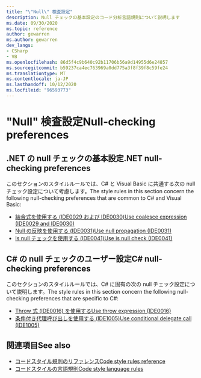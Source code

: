 ```yaml
---
title: "\"Null\" 検査設定"
description: Null チェックの基本設定のコード分析言語規則について説明します
ms.date: 09/30/2020
ms.topic: reference
author: gewarren
ms.author: gewarren
dev_langs:
- CSharp
- VB
ms.openlocfilehash: 86d5f4c9b640c92b11706b56a9d14955d6e24857
ms.sourcegitcommit: b59237ca4ec763969a0dd775a3f8f39f8c59fe24
ms.translationtype: MT
ms.contentlocale: ja-JP
ms.lasthandoff: 10/12/2020
ms.locfileid: "96593773"
---
```

# <a name="null-checking-preferences"></a><span data-ttu-id="0e23c-103">"Null" 検査設定</span><span class="sxs-lookup"><span data-stu-id="0e23c-103">Null-checking preferences</span></span>

## <a name="net-null-checking-preferences"></a><span data-ttu-id="0e23c-104">.NET の null チェックの基本設定</span><span class="sxs-lookup"><span data-stu-id="0e23c-104">.NET null-checking preferences</span></span>

<span data-ttu-id="0e23c-105">このセクションのスタイルルールでは、C# と Visual Basic に共通する次の null チェック設定について考慮します。</span><span class="sxs-lookup"><span data-stu-id="0e23c-105">The style rules in this section concern the following null-checking preferences that are common to C# and Visual Basic:</span></span>

- [<span data-ttu-id="0e23c-106">結合式を使用する (IDE0029 および IDE0030)</span><span class="sxs-lookup"><span data-stu-id="0e23c-106">Use coalesce expression (IDE0029 and IDE0030)</span></span>](ide0029-ide0030.md)
- [<span data-ttu-id="0e23c-107">Null の反映を使用する (IDE0031)</span><span class="sxs-lookup"><span data-stu-id="0e23c-107">Use null propagation (IDE0031)</span></span>](ide0031.md)
- [<span data-ttu-id="0e23c-108">Is null チェックを使用する (IDE0041)</span><span class="sxs-lookup"><span data-stu-id="0e23c-108">Use is null check (IDE0041)</span></span>](ide0041.md)

## <a name="c-null-checking-preferences"></a><span data-ttu-id="0e23c-109">C# の null チェックのユーザー設定</span><span class="sxs-lookup"><span data-stu-id="0e23c-109">C# null-checking preferences</span></span>

<span data-ttu-id="0e23c-110">このセクションのスタイルルールでは、C# に固有の次の null チェック設定について説明します。</span><span class="sxs-lookup"><span data-stu-id="0e23c-110">The style rules in this section concern the following null-checking preferences that are specific to C#:</span></span>

- [<span data-ttu-id="0e23c-111">Throw 式 (IDE0016) を使用する</span><span class="sxs-lookup"><span data-stu-id="0e23c-111">Use throw expression (IDE0016)</span></span>](ide0016.md)
- [<span data-ttu-id="0e23c-112">条件付き代理呼び出しを使用する (IDE1005)</span><span class="sxs-lookup"><span data-stu-id="0e23c-112">Use conditional delegate call (IDE1005)</span></span>](ide1005.md)

## <a name="see-also"></a><span data-ttu-id="0e23c-113">関連項目</span><span class="sxs-lookup"><span data-stu-id="0e23c-113">See also</span></span>

- [<span data-ttu-id="0e23c-114">コードスタイル規則のリファレンス</span><span class="sxs-lookup"><span data-stu-id="0e23c-114">Code style rules reference</span></span>](index.md)
- [<span data-ttu-id="0e23c-115">コードスタイルの言語規則</span><span class="sxs-lookup"><span data-stu-id="0e23c-115">Code style language rules</span></span>](language-rules.md)
